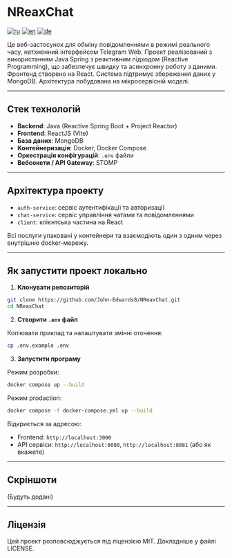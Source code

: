 # NReaxChat
[![ru](https://img.shields.io/badge/lang-ru-red.svg)](https://github.com/John-Edwards8/NReaxChat/blob/main/README.md)
[![en](https://img.shields.io/badge/lang-en-red.svg)](https://github.com/John-Edwards8/NReaxChat/blob/main/README.en.md)
[![de](https://img.shields.io/badge/lang-de-yellow.svg)](https://github.com/John-Edwards8/NReaxChat/blob/main/README.de.md)

Це веб-застосунок для обміну повідомленнями в режимі реального часу, натхненний інтерфейсом Telegram Web. Проект реалізований з використанням Java Spring з реактивним підходом (Reactive Programming), що забезпечує швидку та асинхронну роботу з даними. Фронтенд створено на React. Система підтримує збереження даних у MongoDB.
Архітектура побудована на мікросервісній моделі.

---

## Стек технологій

- **Backend**: Java (Reactive Spring Boot + Project Reactor)
- **Frontend**: ReactJS (Vite)
- **База даних**: MongoDB
- **Контейнеризація**: Docker, Docker Compose
- **Оркестрація конфігурацій**: `.env` файли
- **Вебсокети / API Gateway**: STOMP

---

## Архітектура проекту

- `auth-service`: сервіс аутентифікації та авторизації
- `chat-service`: сервіс управління чатами та повідомленнями
- `client`: клієнтська частина на React

Всі послуги упаковані у контейнери та взаємодіють один з одним через внутрішню docker-мережу.

---

## Як запустити проект локально

1. **Клонувати репозиторій**

```bash
git clone https://github.com/John-Edwards8/NReaxChat.git
cd NReaxChat
```

2. **Створити `.env` файл**

Копіювати приклад та налаштувати змінні оточення:
```bash
cp .env.example .env
```

3. **Запустити програму**

Режим розробки:

```bash
docker compose up --build
```

Режим prodaction:

```bash
docker compose -f docker-compose.yml up --build
```

Відкриється за адресою:

- Frontend: `http://localhost:3000`
- API сервіси: `http://localhost:8080`, `http://localhost:8081` (або як вкажете)

---

## Скріншоти

(Будуть додані)

---

## Ліцензія

Цей проект розповсюджується під ліцензією MIT. Докладніше у файлі LICENSE.